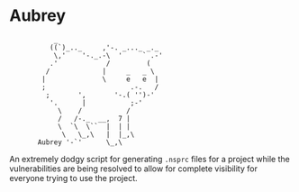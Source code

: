 # Aubrey

```
           _
          ((`)_.._     ,'-. _..._ _._
           \,'    '-._.-\  '     ` .-'
          .'            /         (
         /             |     _   _ \
        |              \     e   e  |
        ;                     .-.   /
         ;       ',       '-.( '')-'
          '.      |           ;-'
            \    /           /
            /   /-._  __,  7 |
            \  `\  \``  |  | |
             \   \_,\   |  |_,\
       Aubrey '-`'      \_,\
```

An extremely dodgy script for generating `.nsprc` 
files for a project while the vulnerabilities are being 
resolved to allow for complete visibility for everyone trying 
to use the project.
